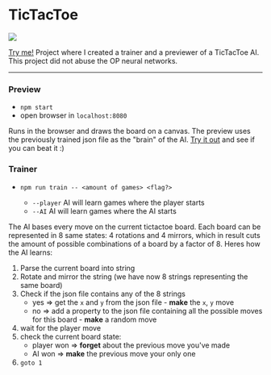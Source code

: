 # TicTacToe

![](https://github.com/shilangyu/TicTacToe/workflows/deploy/badge.svg)

[Try me!](https://shilangyu.dev/TicTacToe)
Project where I created a trainer and a previewer of a TicTacToe AI. This project did not abuse the OP neural networks.

---

### Preview

- `npm start`
- open browser in `localhost:8080`

Runs in the browser and draws the board on a canvas. The preview uses the previously trained json file as the "brain" of the AI.
[Try it out](https://shilangyu.dev/TicTacToe) and see if you can beat it :)

### Trainer

- `npm run train -- <amount of games> <flag?>`

  - `--player` AI will learn games where the player starts
  - `--AI` AI will learn games where the AI starts

The AI bases every move on the current tictactoe board. Each board can be represented in 8 same states: 4 rotations and 4 mirrors, which in result cuts the amount of possible combinations of a board by a factor of 8. Heres how the AI learns:

1. Parse the current board into string
2. Rotate and mirror the string (we have now 8 strings representing the same board)
3. Check if the json file contains any of the 8 strings
   - yes => get the `x` and `y` from the json file - **make** the `x`, `y` move
   - no => add a property to the json file containing all the possible moves for this board - **make** a random move
4. wait for the player move
5. check the current board state:
   - player won => **forget** about the previous move you've made
   - AI won => **make** the previous move your only one
6. `goto 1`
